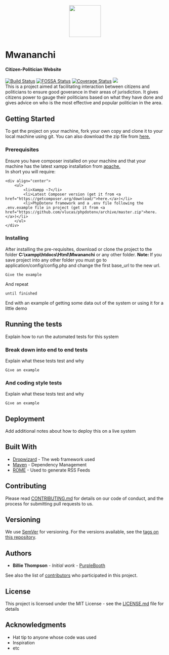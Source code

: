 <div align="center">
  <a href="https://mwananchi.herokuapp.com">
    <img width="100" height="100" src="https://mwananchi.herokuapp.com/resources/favicon.png">
  </a>
</div>

# Mwananchi
#### Citizen-Politician Website
[![Build Status](https://secure.travis-ci.org/dopesky/Citizen-Politician-Website.png?branch=master)](https://travis-ci.org/dopesky/Citizen-Politician-Website) [![FOSSA Status](https://app.fossa.io/api/projects/git%2Bgithub.com%2Fdopesky%2FCitizen-Politician-Website.svg?type=shield)](https://app.fossa.io/projects/git%2Bgithub.com%2Fdopesky%2FCitizen-Politician-Website?ref=badge_shield) [![Coverage Status](https://coveralls.io/repos/github/dopesky/Citizen-Politician-Website/badge.svg?branch=master)](https://coveralls.io/github/dopesky/Citizen-Politician-Website?branch=master) <a href="https://github.com/dopesky/Citizen-Politician-Website/graphs/contributors">
		<img src="https://img.shields.io/github/contributors/dopesky/Citizen-Politician-Website.svg">
	</a>
<br>
This is a project aimed at facilitating interaction between citizens and politicians to ensure good goverance in their areas of jurisdiction. It gives citizens power to gauge their politicians based on what they have done and gives advice on who is the most effective and popular politician in the area.

## Getting Started

To get the project on your machine, fork your own copy and clone it to your local machine using git. You can also download the zip file from <a href="https://github.com/dopesky/Citizen-Politician-Website/archive/master.zip">here.</a>

### Prerequisites

Ensure you have composer installed on your machine and that your machine has the latest xampp installation from <a href="https://www.apachefriends.org/download.html">apache.</a><br>In short you will require:

```
<div align="center">
	<ul>
		<li>Xampp ~7</li>
		<li>Latest Composer version (get it from <a href="https://getcomposer.org/download/">here.</a>)</li>
		<li>PhpDotenv framework and a .env file following the .env.example file in project (get it from <a href="https://github.com/vlucas/phpdotenv/archive/master.zip">here.</a>)</li>
	</ul>
</div>
```

### Installing

After installing the pre-requisites, download or clone the project to the folder <strong>C:\xampp\htdocs\Html\Mwananchi</strong> or any other folder. 
<strong>Note: </strong>If you save project into any other folder you must go to application/config/config.php and change the first base_url to the new url.

```
Give the example
```

And repeat

```
until finished
```

End with an example of getting some data out of the system or using it for a little demo

## Running the tests

Explain how to run the automated tests for this system

### Break down into end to end tests

Explain what these tests test and why

```
Give an example
```

### And coding style tests

Explain what these tests test and why

```
Give an example
```

## Deployment

Add additional notes about how to deploy this on a live system

## Built With

* [Dropwizard](http://www.dropwizard.io/1.0.2/docs/) - The web framework used
* [Maven](https://maven.apache.org/) - Dependency Management
* [ROME](https://rometools.github.io/rome/) - Used to generate RSS Feeds

## Contributing

Please read [CONTRIBUTING.md](https://gist.github.com/PurpleBooth/b24679402957c63ec426) for details on our code of conduct, and the process for submitting pull requests to us.

## Versioning

We use [SemVer](http://semver.org/) for versioning. For the versions available, see the [tags on this repository](https://github.com/your/project/tags). 

## Authors

* **Billie Thompson** - *Initial work* - [PurpleBooth](https://github.com/PurpleBooth)

See also the list of [contributors](https://github.com/your/project/contributors) who participated in this project.

## License

This project is licensed under the MIT License - see the [LICENSE.md](LICENSE.md) file for details

## Acknowledgments

* Hat tip to anyone whose code was used
* Inspiration
* etc


